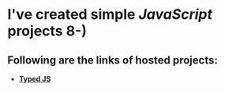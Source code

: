 # I've created simple _JavaScript_ projects 8-)

## Following are the links of hosted projects:
+ __[Typed JS](https://devmsrajput.github.io/JavaScript-Simple-Projects/Typed%20JS/)__
